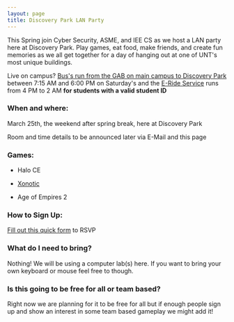 ```yaml
---
layout: page
title: Discovery Park LAN Party
---
```


This Spring join Cyber Security, ASME, and IEE CS as we host a LAN party here at Discovery Park.
Play games, eat food, make friends, and create fun memories as we all get together for a day
of hanging out at one of UNT's most unique buildings.

Live on campus? [Bus's run from the GAB on main campus to Discovery Park](http://transportation.unt.edu/transit/maps-routes/discovery-park) between
7:15 AM and  6:00 PM on Saturday's and the [E-Ride Service](http://transportation.unt.edu/content/e-ride-service) runs from 4 PM to 2 AM
**for students with a valid student ID**

### When and where:

March 25th, the weekend after spring break, here at Discovery Park

Room and time details to be announced later via E-Mail and this page

### Games:

* Halo CE

* [Xonotic](http://www.xonotic.org/)

* Age of Empires 2

### How to Sign Up:

[Fill out this quick form](https://goo.gl/forms/aAldM5fls0DVY5mX2) to RSVP

### What do I need to bring?

Nothing! We will be using a computer lab(s) here. If you want to bring your own
keyboard or mouse feel free to though.

### Is this going to be free for all or team based?

Right now we are planning for it to be free for all but if enough people sign up
and show an interest in some team based gameplay we might add it!
